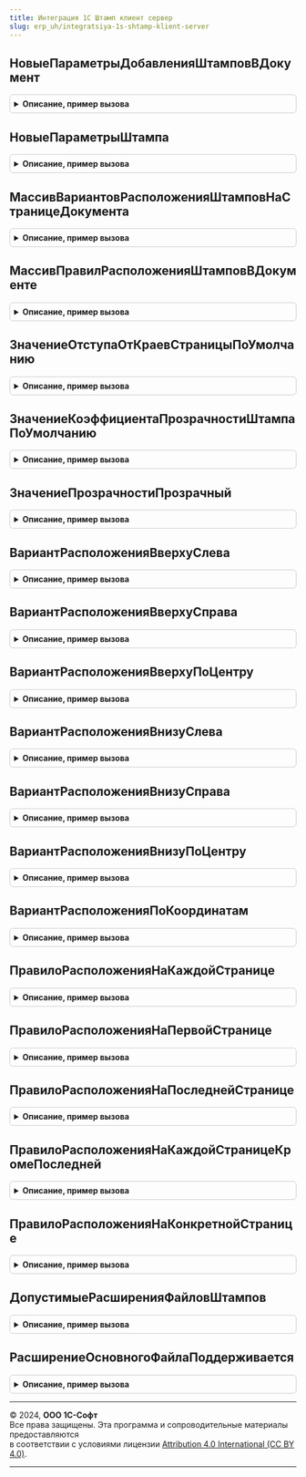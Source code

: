 ```yaml
---
title: Интеграция 1С Штамп клиент сервер
slug: erp_uh/integratsiya-1s-shtamp-klient-server
---
```



## НовыеПараметрыДобавленияШтамповВДокумент
<details style="margin: 1em 0; padding: 0.5em; border: 1px solid #ccc; border-radius: 6px;">

<summary style="font-weight: bold; cursor: pointer;">Описание, пример вызова</summary>

```bsl

// Возвращает конструктор параметров добавления штампов в документ.
//
// Возвращаемое значение:
//  Структура:
//    * ПараметрыДокумента - Структура - Параметры документа:
//       ** ДвоичныеДанные - ДвоичныеДанные - Двоичные данные документа.
//       ** Расширение     - Строка         - Значение расширения файла.
//    * ПараметрыШтампов   - Массив из Структура:
//       ** ПараметрыШтампа - Структура - Параметры картинки штампа:
//           *** ДвоичныеДанные - ДвоичныеДанные - Двоичные данные картинки штампа.
//           *** Расширение     - Строка         - Значение расширения файла картинки штампа.
//       ** ПараметрыРазмещения - Структура - Параметры размещения картинки штампа на странице документа:
//            *** Координаты - Структура - Данные координат размещения в пикселях:
//                  **** Верх - Число - Значение отступа в пикселях от верхней границы страницы документа.
//                  **** Лево - Число - Значение отступа в пикселях от левой границы страницы документа.
//            *** Расположение - Строка - Значение расположения картинки штампа на странице документа.
//                см. #Область Словарь, Пример: ВариантРасположенияВнизуПоЦентру.
//                Значение по умолчанию: ВариантРасположенияВнизуПоЦентру.
//       ** ПравилаРасположения - Структура - Правила расположения картинки штампа на страницах документа:
//            *** ПравилоРасположения - Строка - Значение правила размещения картинки штампа на страницах документа.
//                см. #Область Словарь, Пример: ПравилоРасположенияНаКаждойСтранице
//                Значение по умолчанию: НаКаждойСтранице.
//            *** НомерСтраницы - Число - Номер страницы документа для расположения картинки штампа.
//                Значение по умолчанию: 1.
//       ** ОтступОтГраниц - Число - Отступ от границ страницы документа в пикселях при установке картинки штампа.
//       ** КоэффициентИзмененияРазмера - Число - Коэффициент изменения размера картинки штампа.
//       ** Настройки - Структура - Настройки картинки штампа на странице документа:
//            *** Прозрачность - Структура - Настройки прозрачности картинки штампа:
//                  **** Прозрачный - Булево - Признак использования прозрачности.
//                  **** Уровень - Число - Значение уровня прозрачности от 0 до 255, где 0 - 100% значение прозрачности.
//
Функция НовыеПараметрыДобавленияШтамповВДокумент() Экспорт
```

Пример вызова
```bsl
Результат = Интеграция1СШтампКлиентСервер.НовыеПараметрыДобавленияШтамповВДокумент() 
```
</details>

## НовыеПараметрыШтампа
<details style="margin: 1em 0; padding: 0.5em; border: 1px solid #ccc; border-radius: 6px;">

<summary style="font-weight: bold; cursor: pointer;">Описание, пример вызова</summary>

```bsl

// Возвращает конструктор параметров картинки штампа
//
// Возвращаемое значение:
// 	Структура:
//    * ПараметрыШтампа  - Структура - Параметры картинки штампа:
//       ** ДвоичныеДанные - ДвоичныеДанные - Двоичные данные картинки штампа.
//       ** Расширение     - Строка         - Значение расширения файла картинки штампа.
//    * ПараметрыРазмещения - Структура - Параметры размещения картинки штампа на странице документа:
//        ** Координаты   - Структура - Данные координат размещения в пикселях:
//              *** Верх - Число - Значение отступа в пикселях от верхней границы страницы документа.
//              *** Лево - Число - Значение отступа в пикселях от левой границы страницы документа.
//        ** Расположение - Строка    - Значение расположения картинки штампа на странице документа.
//               см. #Область Словарь, Пример: ВариантРасположенияВнизуПоЦентру
//               Значение по умолчанию: ВариантРасположенияВнизуПоЦентру
//    * ПравилаРасположения - Структура - Правила расположения картинки штампа на страницах документа:
//        *** ПравилоРасположения - Строка - Значение правила размещения картинки штампа на страницах документа.
//                см. #Область Словарь, Пример: ПравилоРасположенияНаКаждойСтранице
//                Значение по умолчанию: НаКаждойСтранице.
//        *** НомерСтраницы - Число - Номер страницы документа для расположения картинки штампа.
//                Значение по умолчанию: 1.
//    * ОтступОтГраниц - Число - Отступ от границ страницы документа в пикселях при установке картинки штампа.
//    * КоэффициентИзмененияРазмера - Число - Коэффициент изменения размера картинки штампа.
//    * Настройки - Структура - Настройки картинки штампа на странице документа:
//        ** Прозрачность - Структура - Настройки прозрачности картинки штампа:
//             *** Прозрачный - Булево - Признак использования прозрачности.
//             *** Уровень    - Число  - Значение уровня прозрачности от 0 до 255, где 0 - 100% значение прозрачности.
//
Функция НовыеПараметрыШтампа() Экспорт
```

Пример вызова
```bsl
Результат = Интеграция1СШтампКлиентСервер.НовыеПараметрыШтампа() 
```
</details>

## МассивВариантовРасположенияШтамповНаСтраницеДокумента
<details style="margin: 1em 0; padding: 0.5em; border: 1px solid #ccc; border-radius: 6px;">

<summary style="font-weight: bold; cursor: pointer;">Описание, пример вызова</summary>

```bsl

// Возвращает массив значений допустимых вариантов расположения штампов на странице документа.
//
// Возвращаемое значение:
// 	Массив Из см. #Область Словарь
//
Функция МассивВариантовРасположенияШтамповНаСтраницеДокумента() Экспорт
```

Пример вызова
```bsl
Результат = Интеграция1СШтампКлиентСервер.МассивВариантовРасположенияШтамповНаСтраницеДокумента() 
```
</details>

## МассивПравилРасположенияШтамповВДокументе
<details style="margin: 1em 0; padding: 0.5em; border: 1px solid #ccc; border-radius: 6px;">

<summary style="font-weight: bold; cursor: pointer;">Описание, пример вызова</summary>

```bsl

// Возвращает массив значений допустимых вариантов расположения штампов на странице документа.
//
// Возвращаемое значение:
// 	Массив Из см. #Область Словарь
//
Функция МассивПравилРасположенияШтамповВДокументе() Экспорт
```

Пример вызова
```bsl
Результат = Интеграция1СШтампКлиентСервер.МассивПравилРасположенияШтамповВДокументе() 
```
</details>

## ЗначениеОтступаОтКраевСтраницыПоУмолчанию
<details style="margin: 1em 0; padding: 0.5em; border: 1px solid #ccc; border-radius: 6px;">

<summary style="font-weight: bold; cursor: pointer;">Описание, пример вызова</summary>

```bsl

// Возвращает значение отступа в пикселях по умолчанию.
//
// Возвращаемое значение:
//   Число - значение отступа в пикселях. Значение по умолчанию - 10 пикселей
//
Функция ЗначениеОтступаОтКраевСтраницыПоУмолчанию() Экспорт
```

Пример вызова
```bsl
Результат = Интеграция1СШтампКлиентСервер.ЗначениеОтступаОтКраевСтраницыПоУмолчанию() 
```
</details>

## ЗначениеКоэффициентаПрозрачностиШтампаПоУмолчанию
<details style="margin: 1em 0; padding: 0.5em; border: 1px solid #ccc; border-radius: 6px;">

<summary style="font-weight: bold; cursor: pointer;">Описание, пример вызова</summary>

```bsl

// Возвращает коэффициент прозрачности картинки штампа по умолчанию.
// Градация следующая: при значении 0 - 100% прозрачность, при значении 255 - 0% прозрачность.
//
// Возвращаемое значение:
//   Число - значение коэффициента прозрачности от 0 до 255. Значение по умолчанию - 128.
//
Функция ЗначениеКоэффициентаПрозрачностиШтампаПоУмолчанию() Экспорт
```

Пример вызова
```bsl
Результат = Интеграция1СШтампКлиентСервер.ЗначениеКоэффициентаПрозрачностиШтампаПоУмолчанию() 
```
</details>

## ЗначениеПрозрачностиПрозрачный
<details style="margin: 1em 0; padding: 0.5em; border: 1px solid #ccc; border-radius: 6px;">

<summary style="font-weight: bold; cursor: pointer;">Описание, пример вызова</summary>

```bsl

// Возвращает значение прозрачности картинки штампа, когда прозрачность используется.
//
// Возвращаемое значение:
//   Строка - значение прозрачности "Прозрачный".
//
Функция ЗначениеПрозрачностиПрозрачный() Экспорт
```

Пример вызова
```bsl
Результат = Интеграция1СШтампКлиентСервер.ЗначениеПрозрачностиПрозрачный() 
```
</details>

## ВариантРасположенияВверхуСлева
<details style="margin: 1em 0; padding: 0.5em; border: 1px solid #ccc; border-radius: 6px;">

<summary style="font-weight: bold; cursor: pointer;">Описание, пример вызова</summary>

```bsl

// Возвращает вариант расположения штампа в верхнем левом углу.
//
// Возвращаемое значение:
//   Строка - значение расположения.
//
Функция ВариантРасположенияВверхуСлева() Экспорт
```

Пример вызова
```bsl
Результат = Интеграция1СШтампКлиентСервер.ВариантРасположенияВверхуСлева() 
```
</details>

## ВариантРасположенияВверхуСправа
<details style="margin: 1em 0; padding: 0.5em; border: 1px solid #ccc; border-radius: 6px;">

<summary style="font-weight: bold; cursor: pointer;">Описание, пример вызова</summary>

```bsl

// Возвращает вариант расположения штампа в верхнем правом углу.
//
// Возвращаемое значение:
//   Строка - значение расположения.
//
Функция ВариантРасположенияВверхуСправа() Экспорт
```

Пример вызова
```bsl
Результат = Интеграция1СШтампКлиентСервер.ВариантРасположенияВверхуСправа() 
```
</details>

## ВариантРасположенияВверхуПоЦентру
<details style="margin: 1em 0; padding: 0.5em; border: 1px solid #ccc; border-radius: 6px;">

<summary style="font-weight: bold; cursor: pointer;">Описание, пример вызова</summary>

```bsl

// Возвращает вариант расположения штампа вверху по центру страницы.
//
// Возвращаемое значение:
//   Строка - значение расположения.
//
Функция ВариантРасположенияВверхуПоЦентру() Экспорт
```

Пример вызова
```bsl
Результат = Интеграция1СШтампКлиентСервер.ВариантРасположенияВверхуПоЦентру() 
```
</details>

## ВариантРасположенияВнизуСлева
<details style="margin: 1em 0; padding: 0.5em; border: 1px solid #ccc; border-radius: 6px;">

<summary style="font-weight: bold; cursor: pointer;">Описание, пример вызова</summary>

```bsl

// Возвращает вариант расположения штампа в нижнем левом углу.
//
// Возвращаемое значение:
//   Строка - значение расположения.
//
Функция ВариантРасположенияВнизуСлева() Экспорт
```

Пример вызова
```bsl
Результат = Интеграция1СШтампКлиентСервер.ВариантРасположенияВнизуСлева() 
```
</details>

## ВариантРасположенияВнизуСправа
<details style="margin: 1em 0; padding: 0.5em; border: 1px solid #ccc; border-radius: 6px;">

<summary style="font-weight: bold; cursor: pointer;">Описание, пример вызова</summary>

```bsl

// Возвращает вариант расположения штампа в нижнем правом углу.
//
// Возвращаемое значение:
//   Строка - значение расположения.
//
Функция ВариантРасположенияВнизуСправа() Экспорт
```

Пример вызова
```bsl
Результат = Интеграция1СШтампКлиентСервер.ВариантРасположенияВнизуСправа() 
```
</details>

## ВариантРасположенияВнизуПоЦентру
<details style="margin: 1em 0; padding: 0.5em; border: 1px solid #ccc; border-radius: 6px;">

<summary style="font-weight: bold; cursor: pointer;">Описание, пример вызова</summary>

```bsl

// Возвращает вариант расположения штампа внизу по центру страницы.
//
// Возвращаемое значение:
//   Строка - значение расположения.
//
Функция ВариантРасположенияВнизуПоЦентру() Экспорт
```

Пример вызова
```bsl
Результат = Интеграция1СШтампКлиентСервер.ВариантРасположенияВнизуПоЦентру() 
```
</details>

## ВариантРасположенияПоКоординатам
<details style="margin: 1em 0; padding: 0.5em; border: 1px solid #ccc; border-radius: 6px;">

<summary style="font-weight: bold; cursor: pointer;">Описание, пример вызова</summary>

```bsl

// Возвращает вариант расположения штампа произвольно по координатам.
//
// Возвращаемое значение:
//   Строка - значение расположения.
//
Функция ВариантРасположенияПоКоординатам() Экспорт
```

Пример вызова
```bsl
Результат = Интеграция1СШтампКлиентСервер.ВариантРасположенияПоКоординатам() 
```
</details>

## ПравилоРасположенияНаКаждойСтранице
<details style="margin: 1em 0; padding: 0.5em; border: 1px solid #ccc; border-radius: 6px;">

<summary style="font-weight: bold; cursor: pointer;">Описание, пример вызова</summary>

```bsl

// Возвращает правило расположения штампа на каждой странице.
//
// Возвращаемое значение:
//   Строка - значение расположения.
//
Функция ПравилоРасположенияНаКаждойСтранице() Экспорт
```

Пример вызова
```bsl
Результат = Интеграция1СШтампКлиентСервер.ПравилоРасположенияНаКаждойСтранице() 
```
</details>

## ПравилоРасположенияНаПервойСтранице
<details style="margin: 1em 0; padding: 0.5em; border: 1px solid #ccc; border-radius: 6px;">

<summary style="font-weight: bold; cursor: pointer;">Описание, пример вызова</summary>

```bsl

// Возвращает правило расположения штампа на первой странице.
//
// Возвращаемое значение:
//   Строка - значение расположения.
//
Функция ПравилоРасположенияНаПервойСтранице() Экспорт
```

Пример вызова
```bsl
Результат = Интеграция1СШтампКлиентСервер.ПравилоРасположенияНаПервойСтранице() 
```
</details>

## ПравилоРасположенияНаПоследнейСтранице
<details style="margin: 1em 0; padding: 0.5em; border: 1px solid #ccc; border-radius: 6px;">

<summary style="font-weight: bold; cursor: pointer;">Описание, пример вызова</summary>

```bsl

// Возвращает правило расположения штампа на последней странице.
//
// Возвращаемое значение:
//   Строка - значение расположения.
//
Функция ПравилоРасположенияНаПоследнейСтранице() Экспорт
```

Пример вызова
```bsl
Результат = Интеграция1СШтампКлиентСервер.ПравилоРасположенияНаПоследнейСтранице() 
```
</details>

## ПравилоРасположенияНаКаждойСтраницеКромеПоследней
<details style="margin: 1em 0; padding: 0.5em; border: 1px solid #ccc; border-radius: 6px;">

<summary style="font-weight: bold; cursor: pointer;">Описание, пример вызова</summary>

```bsl

// Возвращает правило расположения штампа на каждой странице кроме последней.
//
// Возвращаемое значение:
//   Строка - значение расположения.
//
Функция ПравилоРасположенияНаКаждойСтраницеКромеПоследней() Экспорт
```

Пример вызова
```bsl
Результат = Интеграция1СШтампКлиентСервер.ПравилоРасположенияНаКаждойСтраницеКромеПоследней() 
```
</details>

## ПравилоРасположенияНаКонкретнойСтранице
<details style="margin: 1em 0; padding: 0.5em; border: 1px solid #ccc; border-radius: 6px;">

<summary style="font-weight: bold; cursor: pointer;">Описание, пример вызова</summary>

```bsl

// Возвращает правило расположения штампа на конкретной странице.
//
// Возвращаемое значение:
//   Строка - значение расположения.
//
Функция ПравилоРасположенияНаКонкретнойСтранице() Экспорт
```

Пример вызова
```bsl
Результат = Интеграция1СШтампКлиентСервер.ПравилоРасположенияНаКонкретнойСтранице() 
```
</details>

## ДопустимыеРасширенияФайловШтампов
<details style="margin: 1em 0; padding: 0.5em; border: 1px solid #ccc; border-radius: 6px;">

<summary style="font-weight: bold; cursor: pointer;">Описание, пример вызова</summary>

```bsl

// Возвращает массив допустимых расширений файлов
//
// Возвращаемое значение:
//  Массив Из Строка - Массив строк расширений.
//
Функция ДопустимыеРасширенияФайловШтампов() Экспорт
```

Пример вызова
```bsl
Результат = Интеграция1СШтампКлиентСервер.ДопустимыеРасширенияФайловШтампов() 
```
</details>

## РасширениеОсновногоФайлаПоддерживается
<details style="margin: 1em 0; padding: 0.5em; border: 1px solid #ccc; border-radius: 6px;">

<summary style="font-weight: bold; cursor: pointer;">Описание, пример вызова</summary>

```bsl

// См. Интеграция1СШтампСлужебныйКлиентСервер.РасширениеОсновногоФайлаПоддерживается
//
Функция РасширениеОсновногоФайлаПоддерживается(Расширение) Экспорт
```

Пример вызова
```bsl
Результат = Интеграция1СШтампКлиентСервер.РасширениеОсновногоФайлаПоддерживается(Расширение) 
```
</details>

---

© 2024, **ООО 1С-Софт**  
Все права защищены. Эта программа и сопроводительные материалы предоставляются  
в соответствии с условиями лицензии [Attribution 4.0 International (CC BY 4.0)](https://creativecommons.org/licenses/by/4.0/legalcode).

---
